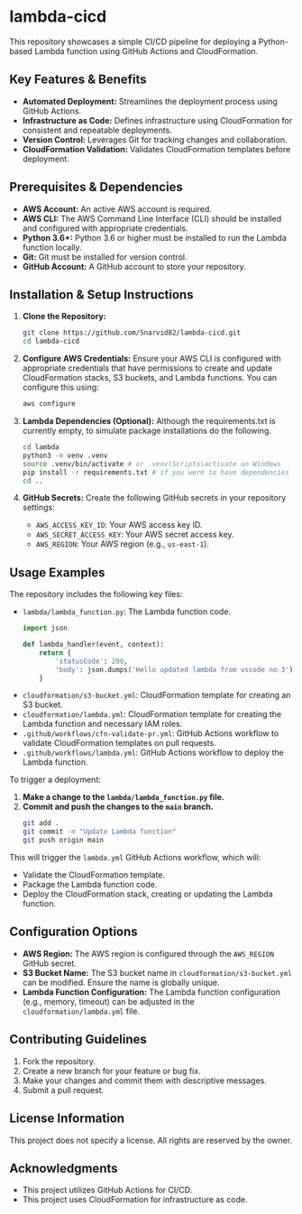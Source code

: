 # lambda-cicd

This repository showcases a simple CI/CD pipeline for deploying a Python-based Lambda function using GitHub Actions and CloudFormation.

## Key Features & Benefits

*   **Automated Deployment:** Streamlines the deployment process using GitHub Actions.
*   **Infrastructure as Code:** Defines infrastructure using CloudFormation for consistent and repeatable deployments.
*   **Version Control:** Leverages Git for tracking changes and collaboration.
*   **CloudFormation Validation:** Validates CloudFormation templates before deployment.

## Prerequisites & Dependencies

*   **AWS Account:** An active AWS account is required.
*   **AWS CLI:** The AWS Command Line Interface (CLI) should be installed and configured with appropriate credentials.
*   **Python 3.6+:** Python 3.6 or higher must be installed to run the Lambda function locally.
*   **Git:** Git must be installed for version control.
*   **GitHub Account:** A GitHub account to store your repository.

## Installation & Setup Instructions

1.  **Clone the Repository:**
    ```bash
    git clone https://github.com/Snarvid82/lambda-cicd.git
    cd lambda-cicd
    ```

2.  **Configure AWS Credentials:**
    Ensure your AWS CLI is configured with appropriate credentials that have permissions to create and update CloudFormation stacks, S3 buckets, and Lambda functions.  You can configure this using:
    ```bash
    aws configure
    ```

3. **Lambda Dependencies (Optional):** Although the requirements.txt is currently empty, to simulate package installations do the following.

    ```bash
    cd lambda
    python3 -m venv .venv
    source .venv/bin/activate # or .venv\Scripts\activate on Windows
    pip install -r requirements.txt # if you were to have dependencies
    cd ..
    ```

4.  **GitHub Secrets:**  Create the following GitHub secrets in your repository settings:

    *   `AWS_ACCESS_KEY_ID`: Your AWS access key ID.
    *   `AWS_SECRET_ACCESS_KEY`: Your AWS secret access key.
    *   `AWS_REGION`: Your AWS region (e.g., `us-east-1`).

## Usage Examples

The repository includes the following key files:

*   `lambda/lambda_function.py`:  The Lambda function code.
    ```python
    import json

    def lambda_handler(event, context):
        return {
            'statusCode': 200,
            'body': json.dumps('Hello updated lambda from vscode no 3')
        }
    ```
*   `cloudformation/s3-bucket.yml`: CloudFormation template for creating an S3 bucket.
*   `cloudformation/lambda.yml`: CloudFormation template for creating the Lambda function and necessary IAM roles.
*   `.github/workflows/cfn-validate-pr.yml`:  GitHub Actions workflow to validate CloudFormation templates on pull requests.
*   `.github/workflows/lambda.yml`: GitHub Actions workflow to deploy the Lambda function.

To trigger a deployment:

1.  **Make a change to the `lambda/lambda_function.py` file.**
2.  **Commit and push the changes to the `main` branch.**
    ```bash
    git add .
    git commit -m "Update Lambda function"
    git push origin main
    ```

This will trigger the `lambda.yml` GitHub Actions workflow, which will:

*   Validate the CloudFormation template.
*   Package the Lambda function code.
*   Deploy the CloudFormation stack, creating or updating the Lambda function.

## Configuration Options

*   **AWS Region:** The AWS region is configured through the `AWS_REGION` GitHub secret.
*   **S3 Bucket Name:** The S3 bucket name in `cloudformation/s3-bucket.yml` can be modified. Ensure the name is globally unique.
*   **Lambda Function Configuration:** The Lambda function configuration (e.g., memory, timeout) can be adjusted in the `cloudformation/lambda.yml` file.

## Contributing Guidelines

1.  Fork the repository.
2.  Create a new branch for your feature or bug fix.
3.  Make your changes and commit them with descriptive messages.
4.  Submit a pull request.

## License Information

This project does not specify a license. All rights are reserved by the owner.

## Acknowledgments

*   This project utilizes GitHub Actions for CI/CD.
*   This project uses CloudFormation for infrastructure as code.
